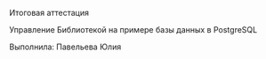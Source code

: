 Итоговая аттестация

Управление Библиотекой на примере базы данных в PostgreSQL

Выполнила: Павельева Юлия
